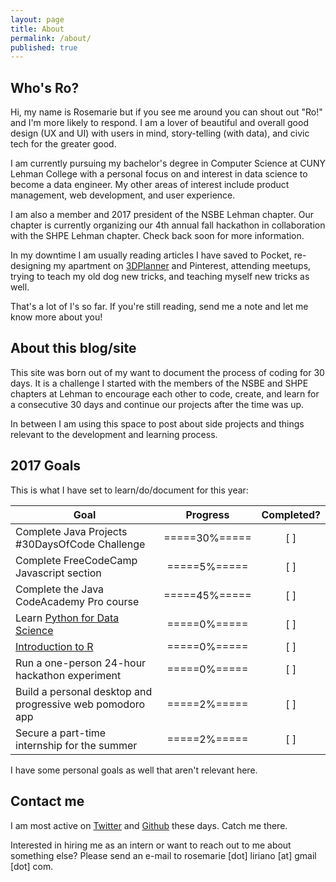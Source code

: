 ```yaml
---
layout: page
title: About
permalink: /about/
published: true
---
```


## Who's Ro?
Hi, my name is Rosemarie but if you see me around you can shout out "Ro!" and I'm more likely to respond. I am a lover of beautiful and overall good design (UX and UI) with users in mind, story-telling (with data), and civic tech for the greater good. 

I am currently pursuing my bachelor's degree in Computer Science at CUNY Lehman College with a personal focus on and interest in data science to become a data engineer. My other areas of interest include product management, web development, and user experience. 

I am also a member and 2017 president of the NSBE Lehman chapter. Our chapter is currently organizing our 4th annual fall hackathon in collaboration with the SHPE Lehman chapter. Check back soon for more information.

In my downtime I am usually reading articles I have saved to Pocket, re-designing my apartment on [3DPlanner](https://roomstyler.com/3dplanner "RoomStyler 3DPlanner") and Pinterest, attending meetups, trying to teach my old dog new tricks, and teaching myself new tricks as well.

That's a lot of I's so far. If you're still reading, send me a note and let me know more about you! 

## About this blog/site
This site was born out of my want to document the process of coding for 30 days. It is a challenge I started with the members of the NSBE and SHPE chapters at Lehman to encourage each other to code, create, and learn for a consecutive 30 days and continue our projects after the time was up. 

In between I am using this space to post about side projects and things relevant to the development and learning process. 

## 2017 Goals
This is what I have set to learn/do/document for this year:

| Goal | Progress | Completed? |
| --- | :---: | :---: |
| Complete Java Projects #30DaysOfCode Challenge | =====30%===== | [ ] |
| Complete FreeCodeCamp Javascript section | =====5%===== | [ ] |
| Complete the Java CodeAcademy Pro course | =====45%===== | [ ] |
| Learn [Python for Data Science](https://www.datacamp.com/courses/intro-to-python-for-data-science?tap_a=5644-dce66f&tap_s=25742-a9b295&tm_spot=special_post) | =====0%===== | [ ] |
| [Introduction to R](https://www.datacamp.com/courses/free-introduction-to-r?tap_a=5644-dce66f&tap_s=25742-a9b295&tm_spot=special_post) | =====0%===== | [ ] |
| Run a one-person 24-hour hackathon experiment | =====0%===== | [ ] |
| Build a personal desktop and progressive web pomodoro app | =====2%===== | [ ] |
| Secure a part-time internship for the summer | =====2%===== | [ ] |

I have some personal goals as well that aren't relevant here. 

## Contact me

I am most active on [Twitter](https://twitter.com/rosemariesays "Rosemariesays Twitter") and [Github](https://github.com/seerocode "Rosemarie Github") these days. Catch me there.

Interested in hiring me as an intern or want to reach out to me about something else? Please send an e-mail to rosemarie [dot] liriano [at] gmail [dot] com.
